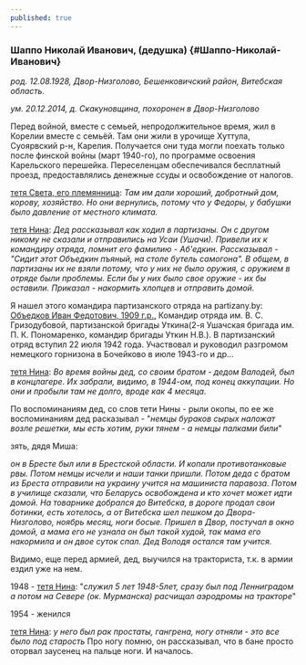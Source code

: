 ```yaml
---
published: true
---
```


### Шаппо Николай Иванович, (дедушка)  {#Шаппо-Николай-Иванович}

_род. 12.08.1928, Двор-Низголово, Бешенковичский район, Витебская область._

_ум. 20.12.2014, д. Скакуновщина, похоронен в Двор-Низголово_

Перед войной, вместе с семьей, непродолжительное время, жил в Корелии вместе с семьёй.
Там они жили в урочище Хуттула, Суоярвский р-н, Карелия.
Получается они туда могли поехать только после финской войны (март 1940-го), по программе освоения Карельского перешейка. 
Переселенцам обеспечивался бесплатный проезд, предоставлялись денежные ссуды и освобождение от налогов.

[тетя Света, его племянница](#Шаппо-Светлана-Ивановна):
_Там им дали хороший, добротный дом, корову, хозяйство.
Но они вернулись, потому что у Федоры, у бабушки было давление от местного климата._


[тетя Нина](#Шаппо-Нина-Николаевна): 
_Дед рассказывал как ходил в партизаны. Он с другом никому не сказали и отправились на Усаи (Ушачи). 
Привели их к командиру отряда, помнит его фамилию - Аб'едкин. Рассказывал - "Сидит этот Объедкин пъяный, на столе бутель самогона".
В общем, в партизаны их не взяли потому, что у них не было оружия, с оружием в отряде были проблемы. 
Если бы у них было свое оружие - их бы оставили. Приказал - накормить хлопцев и отправить домой._


Я нашел этого командира партизанского отряда на partizany.by: <a class="continue-reading" target="_blank" href="https://partizany.by/partisans/29837/">Объедков Иван Федотович, 1909 г.р.,</a>
Командир отряда им. В. С. Гризодубовой, партизанской бригады Уткина(2-я Ушачская бригада им. П. К. Пономаренко, командир бригады Уткин Н.В.). В партизанский отряд вступил 22 июля 1942 года. Участвовал и руководил разгромом немецкого горнизона в Бочейково в июле 1943-го и др...

[тетя Нина](#Шаппо-Нина-Николаевна): 
_Во время войны дед, со своим братом - дедом Валодей, был в концлагере. Их забрали, видимо, в 1944-ом, под конец аккупации. Но они и пробыли там не долго, вроде как 4 месяца._

По воспоминаниям дед, со слов тети Нины - рыли окопы, по ее же воспоминаниям дед расказывал - "_немцы бураков сырых наложат возле решетки, мы есть хотим, руки тянем - а немцы палками били_"

зять, дядя Миша:

_он в Бресте был или в Брестской области. И копали противотанковые рвы. Потом немцы исчели и наши танки пришли. Потом деда с братом из Бреста отправили на украину учится на машиниста паравоза. Потом в училище сказали, что Беларусь освобождена и кто хочет может идти домой. На товарнике добрался до Витебска, в дороге продал свои ботинки, есть хотелось, а от Витебска шел пешком до Двора-Низголово, ноябрь месяц, ноги босые. Пришел в Двор, постучал в окно домой, а мама его не узнала он был такой худой, так мама его накормила и он двое суток спал. Дед Володя остался там учится._

Видимо, еще перед армией, дед, выучился на тракториста, т.к. в армии ездил уже на нем.

1948 - [тетя Нина](#Шаппо-Нина-Николаевна): "_служил 5 лет 1948-5лет, сразу был под Ленниградом а потом на Севере (ок. Мурманска) расчищал аэродромы на тракторе_"

1954 - женился

[тетя Нина](#Шаппо-Нина-Николаевна): _у него был рак простаты, гангрена, ногу отняли - это все было под старость_
Про ногу помню, он рассказывал, что в бане просто оторвал заусенец на пальце ноги. И началось.

